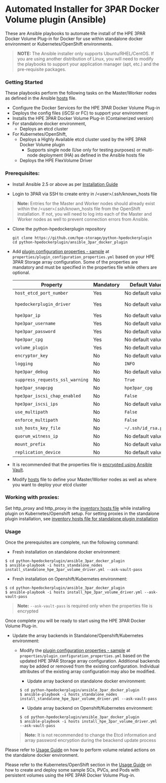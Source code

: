 # Automated Installer for 3PAR Docker Volume plugin (Ansible)

These are Ansible playbooks to automate the install of the HPE 3PAR Docker Volume Plug-in for Docker for use within standalone docker environment or Kubernetes/OpenShift environments.

>**NOTE:** The Ansible installer only supports Ubuntu/RHEL/CentOS. If you are using another distribution of Linux, you will need to modify the playbooks to support your application manager (apt, etc.) and the pre-requisite packages.

### Getting Started

These playbooks perform the following tasks on the Master/Worker nodes as defined in the Ansible [hosts](/ansible_3par_docker_plugin/hosts) file.
* Configure the Docker Services for the HPE 3PAR Docker Volume Plug-in
* Deploys the config files (iSCSI or FC) to support your environment
* Installs the HPE 3PAR Docker Volume Plug-in (Containerized version)
* For standalone docker environment,
  * Deploys an etcd cluster
* For Kubernetes/OpenShift, 
  * Deploys a Highly Available etcd cluster used by the HPE 3PAR Docker Volume plugin 
    * Supports single node (Use only for testing purposes) or multi-node deployment (HA) as defined in the Ansible hosts file
  * Deploys the HPE FlexVolume Driver

### Prerequisites:
  - Install Ansible 2.5 or above as per [Installation Guide](https://docs.ansible.com/ansible/latest/installation_guide/intro_installation.html)

  - Login to 3PAR via SSH to create entry in /\<user>\/.ssh/known_hosts file
  > **Note:** Entries for the Master and Worker nodes should already exist within the /\<user>\/.ssh/known_hosts file from the OpenShift installation. If not, you will need to log into each of the Master and Worker nodes as well to prevent connection errors from Ansible.
  
  - Clone the python-hpedockerplugin repository
    ```
    git clone https://github.com/hpe-storage/python-hpedockerplugin
    cd python-hpedockerplugin/ansible_3par_docker_plugin
    ```
  
  - Add [plugin configuration properties - sample](/ansible_3par_docker_plugin/properties/plugin_configuration_properties_sample.yml) at `properties/plugin_configuration_properties.yml` based on your HPE 3PAR Storage array configuration. Some of the properties are mandatory and must be specified in the properties file while others are optional. 
  
      | Property  | Mandatory | Default Value | Description |
      | ------------- | ------------- | ------------- | ------------- |
      | ```host_etcd_port_number```  | Yes  | No default value | Etcd port number |
      | ```hpedockerplugin_driver```  | Yes  | No default value  | ISCSI/FC driver  (hpedockerplugin.hpe.hpe_3par_iscsi.HPE3PARISCSIDriver/hpedockerplugin.hpe.hpe_3par_fc.HPE3PARFCDriver) |
      | ```hpe3par_ip```  | Yes  | No default value | IP address of 3PAR array |
      | ```hpe3par_username```  | Yes  | No default value | 3PAR username |
      | ```hpe3par_password```  | Yes  | No default value | 3PAR password |
      | ```hpe3par_cpg```  | Yes  | No default value | Primary user CPG |
      | ```volume_plugin```  | Yes  | No default value | Name of the docker volume image (only required with DEFAULT backend) |
      | ```encryptor_key```  | No  | No default value | Encryption key string for 3PAR password |
      | ```logging```  | No  | ```INFO``` | Log level |
      | ```hpe3par_debug```  | No  | No default value | 3PAR log level |
      | ```suppress_requests_ssl_warning```  | No  | ```True``` | Suppress request SSL warnings |
      | ```hpe3par_snapcpg```  | No  | ```hpe3par_cpg``` | Snapshot CPG |
      | ```hpe3par_iscsi_chap_enabled```  | No  | ```False``` | ISCSI chap toggle |
      | ```hpe3par_iscsi_ips```  | No  |No default value | Comma separated iscsi port IPs (only required if driver is ISCSI based) |
      | ```use_multipath```  | No  | ```False``` | Mutltipath toggle |
      | ```enforce_multipath```  | No  | ```False``` | Forcefully enforce multipath |
      | ```ssh_hosts_key_file```  | No  | ```~/.ssh/id_rsa.pub``` | Path to hosts key file |
      | ```quorum_witness_ip```  | No  | No default value | Quorum witness IP |
      | ```mount_prefix```  | No  | No default value | Alternate mount path prefix |
      | ```replication_device```  | No  | No default value | Replication backend properties |
    
  - It is recommended that the properties file is [encrypted using Ansible Vault](/ansible_3par_docker_plugin/encrypt_properties.md).

  - Modify [hosts](/ansible_3par_docker_plugin/hosts) file to define your Master/Worker nodes as well as where you want to deploy your etcd cluster
  
### Working with proxies:

Set http_proxy and http_proxy in the [inventory hosts file](/ansible_3par_docker_plugin/hosts) while installing plugin on Kubernetes/Openshift setup. For setting proxies in the standalone plugin installation, see [inventory hosts file for standalone plugin installation](/ansible_3par_docker_plugin/hosts_standalone_nodes)

### Usage

Once the prerequisites are complete, run the following command:

- Fresh installation on standalone docker environment:
```
$ cd python-hpedockerplugin/ansible_3par_docker_plugin
$ ansible-playbook -i hosts_standalone_nodes install_standalone_hpe_3par_volume_driver.yml --ask-vault-pass
```

- Fresh installation on Openshift/Kubernetes environment:
```
$ cd python-hpedockerplugin/ansible_3par_docker_plugin
$ ansible-playbook -i hosts install_hpe_3par_volume_driver.yml --ask-vault-pass
```
> **Note:** ```--ask-vault-pass``` is required only when the properties file is encrypted


Once complete you will be ready to start using the HPE 3PAR Docker Volume Plug-in.

- Update the array backends in Standalone/Openshift/Kubernetes environment:
  * Modify the [plugin configuration properties - sample](/ansible_3par_docker_plugin/properties/plugin_configuration_properties_sample.yml) at `properties/plugin_configuration_properties.yml` based on the updated HPE 3PAR Storage array configuration. Additional backends may be added or removed from the existing configuration. Individual attributes of the existing array configuration may also be modified.

    * Update array backend on standalone docker environment:
    ```
    $ cd python-hpedockerplugin/ansible_3par_docker_plugin
    $ ansible-playbook -i hosts_standalone_nodes install_standalone_hpe_3par_volume_driver.yml --ask-vault-pass
    ```

    * Update array backend on Openshift/Kubernetes environment:
    ```
    $ cd python-hpedockerplugin/ansible_3par_docker_plugin
    $ ansible-playbook -i hosts install_hpe_3par_volume_driver.yml --ask-vault-pass
    ```
  > **Note:** It is not recommended to change the Etcd information and array password encryption during the beackend update process

Please refer to [Usage Guide](/docs/usage.md) on how to perform volume related actions on the standalone docker environment.

Please refer to the Kubernetes/OpenShift section in the [Usage Guide](/docs/usage.md#k8_usage) on how to create and deploy some sample SCs, PVCs, and Pods with persistent volumes using the HPE 3PAR Docker Volume Plug-in.


<br><br>
